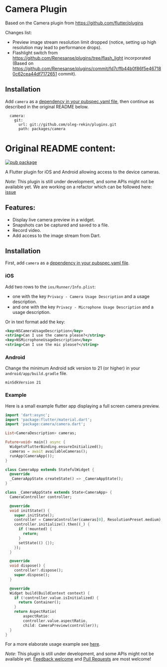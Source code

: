 # Camera Plugin

Based on the Camera plugin from https://github.com/flutter/plugins

Changes list:
* Preview image stream resolution limit dropped (notice, setting up high resolution may lead to performance drops).
* Flashlight switch from https://github.com/Renesanse/plugins/tree/flash_light incorporated
  (Based on https://github.com/Renesanse/plugins/commit/fd7cffb44b0f86f5e467180c62cea44df7172651 commit).

## Installation

Add `camera` as a [dependency in your pubspec.yaml file](https://flutter.io/using-packages/), then continue as described in the original README below.

```
  camera:
    git:
      url: git://github.com/oleg-rekin/plugins.git
      path: packages/camera
```

# Original README content:

[![pub package](https://img.shields.io/pub/v/camera.svg)](https://pub.dartlang.org/packages/camera)

A Flutter plugin for iOS and Android allowing access to the device cameras.

*Note*: This plugin is still under development, and some APIs might not be available yet. We are working on a refactor which can be followed here: [issue](https://github.com/flutter/flutter/issues/31225)

## Features:

* Display live camera preview in a widget.
* Snapshots can be captured and saved to a file.
* Record video.
* Add access to the image stream from Dart.

## Installation

First, add `camera` as a [dependency in your pubspec.yaml file](https://flutter.io/using-packages/).

### iOS

Add two rows to the `ios/Runner/Info.plist`:

* one with the key `Privacy - Camera Usage Description` and a usage description.
* and one with the key `Privacy - Microphone Usage Description` and a usage description.

Or in text format add the key:

```xml
<key>NSCameraUsageDescription</key>
<string>Can I use the camera please?</string>
<key>NSMicrophoneUsageDescription</key>
<string>Can I use the mic please?</string>
```

### Android

Change the minimum Android sdk version to 21 (or higher) in your `android/app/build.gradle` file.

```
minSdkVersion 21
```

### Example

Here is a small example flutter app displaying a full screen camera preview.

```dart
import 'dart:async';
import 'package:flutter/material.dart';
import 'package:camera/camera.dart';

List<CameraDescription> cameras;

Future<void> main() async {
  WidgetsFlutterBinding.ensureInitialized();
  cameras = await availableCameras();
  runApp(CameraApp());
}

class CameraApp extends StatefulWidget {
  @override
  _CameraAppState createState() => _CameraAppState();
}

class _CameraAppState extends State<CameraApp> {
  CameraController controller;

  @override
  void initState() {
    super.initState();
    controller = CameraController(cameras[0], ResolutionPreset.medium);
    controller.initialize().then((_) {
      if (!mounted) {
        return;
      }
      setState(() {});
    });
  }

  @override
  void dispose() {
    controller?.dispose();
    super.dispose();
  }

  @override
  Widget build(BuildContext context) {
    if (!controller.value.isInitialized) {
      return Container();
    }
    return AspectRatio(
        aspectRatio:
        controller.value.aspectRatio,
        child: CameraPreview(controller));
  }
}
```

For a more elaborate usage example see [here](https://github.com/flutter/plugins/tree/master/packages/camera/example).

*Note*: This plugin is still under development, and some APIs might not be available yet.
[Feedback welcome](https://github.com/flutter/flutter/issues) and
[Pull Requests](https://github.com/flutter/plugins/pulls) are most welcome!
